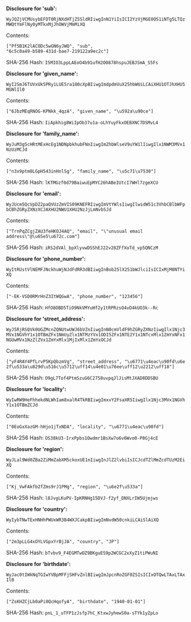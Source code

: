 **Disclosure for 'sub':**

```
WyJQZjVCMUsybEFDT0RjNXdHTjZ5SldRIiwgInN1YiIsICI2YzVjMGE0OS1iNTg5LTQz
MWQtYmFlNy0yMTkxMjJhOWVjMmMiXQ
```

Contents:

```
["Pf5B1K2lACODc5wGN6yJWQ", "sub",
"6c5c0a49-b589-431d-bae7-219122a9ec2c"]
```

SHA-256 Hash: `I5MIO3LppLAEoO4b91ufH2O0878hspuJEBJSmA_S5Fs`

**Disclosure for 'given_name':**

```
WyI2SmJ6TUVxUk5PRy1LUE5ra180cXpBIiwgImdpdmVuX25hbWUiLCAiXHU1OTJhXHU5
MGNlIl0
```

Contents:

```
["6JbzMEqRNOG-KPNkk_4qzA", "given_name", "\u592a\u90ce"]
```

SHA-256 Hash: `IiApkhig8WiIpOb37u1a-oLhYuyFkxOEBXNC7DSMvL4`

**Disclosure for 'family_name':**

```
WyJuM3g5cHRtMExHcEg1NDNpbkhubFNnIiwgImZhbWlseV9uYW1lIiwgIlx1NWM3MVx1
NzUzMCJd
```

Contents:

```
["n3x9ptm0LGpH543inHnlSg", "family_name", "\u5c71\u7530"]
```

SHA-256 Hash: `lKTMGzf0d79BaiwuEpMYC26hABeIUtcI7WHl7zgeXCU`

**Disclosure for 'email':**

```
WyJUcm5QcVpDZ2paQVUzZmVIS09KNEFRIiwgImVtYWlsIiwgIlwidW51c3VhbCBlbWFp
bCBhZGRyZXNzXCJAXHU2NWU1XHU2NzJjLmNvbSJd
```

Contents:

```
["TrnPqZCgjZAU3feHKOJ4AQ", "email", "\"unusual email
address\"@\u65e5\u672c.com"]
```

SHA-256 Hash: `iRS2dVAl_bpXlyvwDSShEJ22v28ZFfXoTd_vp5QNCzM`

**Disclosure for 'phone_number':**

```
WyItRUstVlNEMFJNckhuWjNJdFdRR3dBIiwgInBob25lX251bWJlciIsICIxMjM0NTYi
XQ
```

Contents:

```
["-EK-VSD0RMrHnZ3ItWQGwA", "phone_number", "123456"]
```

SHA-256 Hash: `HfO8OBD5TiO9NkVMYuHf2y1tRPRzsO4vD4kUO3k--Rc`

**Disclosure for 'street_address':**

```
WyJ5RjRSQVk0UGZMcnZQNUtwUWJ6bVZnIiwgInN0cmVldF9hZGRyZXNzIiwgIlx1Njc3
MVx1NGVhY1x1OTBmZFx1NmUyZlx1NTMzYVx1ODI5ZFx1NTE2Y1x1NTcxMlx1ZmYxNFx1
NGUwMVx1NzZlZVx1ZmYxMlx1MjIxMlx1ZmYxOCJd
```

Contents:

```
["yF4RAY4PfLrvP5KpQbzmVg", "street_address", "\u6771\u4eac\u90fd\u6e
2f\u533a\u829d\u516c\u5712\uff14\u4e01\u76ee\uff12\u2212\uff18"]
```

SHA-256 Hash: `O9gL7Tof4PtmSzuG6C2758uvpqJlJisMtJXAD8DDSBU`

**Disclosure for 'locality':**

```
WyIwRW9HeFhhekdNLWhIam8xalR4TkRBIiwgImxvY2FsaXR5IiwgIlx1Njc3MVx1NGVh
Y1x1OTBmZCJd
```

Contents:

```
["0EoGxXazGM-hHjo1jTxNDA", "locality", "\u6771\u4eac\u90fd"]
```

SHA-256 Hash: `OS38kU3-IrxPpbs1Owdmr1BsXw7o6v6Wvo0-P8Gj4cE`

**Disclosure for 'region':**

```
WyJLal9Wd0ZBa2ZiMmZabXM5ckoxUE1nIiwgInJlZ2lvbiIsICJcdTZlMmZcdTUzM2Ei
XQ
```

Contents:

```
["Kj_VwFAkfb2fZms9rJ1PMg", "region", "\u6e2f\u533a"]
```

SHA-256 Hash: `l8JvgLKuPV-IpKRNHg15DVJ-f2yf_DNXLrIW5Ujmjws`

**Disclosure for 'country':**

```
WyIybTNwTExHNHhPWUxWR3B4WXJCakpBIiwgImNvdW50cnkiLCAiSlAiXQ
```

Contents:

```
["2m3pLLG4xOYLVGpxYrBjJA", "country", "JP"]
```

SHA-256 Hash: `bTvbv9_F4EGMTwOZ9BKguES9p2WCGC2xXyZ1tiPWuNI`

**Disclosure for 'birthdate':**

```
WyJac0tIWkNqTGIwYVBpMFFjSHFvZnlBIiwgImJpcnRoZGF0ZSIsICIxOTQwLTAxLTAx
Il0
```

Contents:

```
["ZsKHZCjLb0aPi0QcHqofyA", "birthdate", "1940-01-01"]
```

SHA-256 Hash: `pnL_1_uTFP1zJsfp7hC_KtxwJyhewS0a-sTYk1yZpLo`